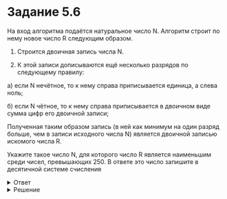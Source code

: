 # Задание 5.6

На вход алгоритма подаётся натуральное число N. Алгоритм строит по нему новое число R следующим образом.

1. Строится двоичная запись числа N.

2. К этой записи дописываются ещё несколько разрядов по следующему правилу:

а) если N нечётное, то к нему справа приписывается единица, а слева ноль;

б) если N чётное, то к нему справа приписывается в двоичном виде сумма цифр его двоичной записи;

Полученная таким образом запись (в ней как минимум на один разряд больше, чем в записи исходного числа N) является двоичной записью искомого числа R.

Укажите такое число N, для которого число R является наименьшим среди чисел, превышающих 250. В ответе это число запишите в десятичной системе счисления 

<details>
<summary>Ответ</summary>
125
</details>

<details>
<summary>Решение</summary>

```python
mn = 10**10
a = 0
for n in range(1, 1000):
    b = bin(n)[2:]
    if n % 2 != 0:
        b = ’0’ + b + ’1’
    else:
        b += bin(b.count(’1’))[2:]
    if int(b, 2) > 250 and int(b, 2) < mn:
        mn = int(b, 2)
        a = n
print(a)
```

</details>
